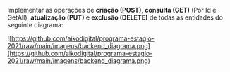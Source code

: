 Implementar as operações de **criação (POST)**, **consulta (GET)** (Por Id e GetAll), **atualização (PUT)** e **exclusão (DELETE)** de todas as entidades do seguinte diagrama:

![https://github.com/aikodigital/programa-estagio-2021/raw/main/imagens/backend_diagrama.png](https://github.com/aikodigital/programa-estagio-2021/raw/main/imagens/backend_diagrama.png)